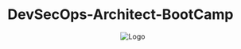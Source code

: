 # DevSecOps-Architect-BootCamp

<p style="text-align:center;"><img src="./logos/DevsecOpd_logo.png" alt="Logo"></p>